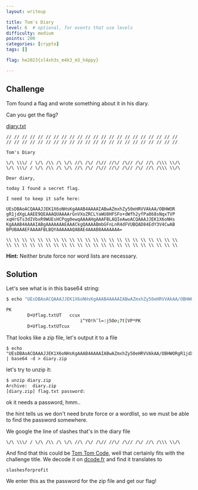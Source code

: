 ```yaml
---
layout: writeup

title: Tom's Diary
level: 6  # optional, for events that use levels
difficulty: medium
points: 200
categories: [crypto]
tags: []

flag: he2023{sl4sh3s_m4k3_m3_h4ppy}

---
```


## Challenge

Tom found a flag and wrote something about it in his diary.

Can you get the flag?

[diary.txt](writeupfiles/diary.txt)

```
// // // // // // // // // // // // // // // // // // // // // //
// // // // // // // // // // // // // // // // // // // // // //

Tom's Diary

\/\ \\\/ / \/\ /\\ /\ \/\ //\ /\/ /\// //\/ /\// /\/ //\ /\\\ \\/\
\/\ \\\/ / \/\ /\\ /\ \/\ //\ /\/ /\// //\/ /\// /\/ //\ /\\\ \\/\

Dear diary,

today I found a secret flag.

I need to keep it safe here:

UEsDBAoACQAAAJJEK1X6oNHsKgAAAB4AAAAIABwAZmxhZy50eHRVVAkAA/OBHWOR
gR1jdXgLAAEE9QEAAAQUAAAArGnVXoZRCLYaWU8HFSFo+dWfh2yfPa868sNqxTVP
xqHrGTs3dIVbxR9WUEsHCPqg0ewqAAAAHgAAAFBLAQIeAwoACQAAAJJEK1X6oNHs
KgAAAB4AAAAIABgAAAAAAAEAAACkgQAAAABmbGFnLnR4dFVUBQAD84EdY3V4CwAB
BPUBAAAEFAAAAFBLBQYAAAAAAQABAE4AAAB8AAAAAAA=

\\ \\ \\ \\ \\ \\ \\ \\ \\ \\ \\ \\ \\ \\ \\ \\ \\ \\ \\ \\ \\ \\
\\ \\ \\ \\ \\ \\ \\ \\ \\ \\ \\ \\ \\ \\ \\ \\ \\ \\ \\ \\ \\ \\
```

**Hint:** Neither brute force nor word lists are necessary.

## Solution

Let's see what is in this base64 string:

```bash
$ echo "UEsDBAoACQAAAJJEK1X6oNHsKgAAAB4AAAAIABwAZmxhZy50eHRVVAkAA/OBHWORgR1jdXgLAAEE9QEAAAQUAAAArGnVXoZRCLYaWU8HFSFo+dWfh2yfPa868sNqxTVPxqHrGTs3dIVbxR9WUEsHCPqg0ewqAAAAHgAAAFBLAQIeAwoACQAAAJJEK1X6oNHsKgAAAB4AAAAIABgAAAAAAAEAAACkgQAAAABmbGFnLnR4dFVUBQAD84EdY3V4CwABBPUBAAAEFAAAAFBLBQYAAAAAAQABAE4AAAB8AAAAAAA=" | base64 -d

PK
        D+Uflag.txtUT   ccux
                            i^YO!h՟l=:j5Oơ;7t[VP*PK
        D+Uflag.txtUTcux
```

That looks like a zip file, let's output it to a file

```
$ echo "UEsDBAoACQAAAJJEK1X6oNHsKgAAAB4AAAAIABwAZmxhZy50eHRVVAkAA/OBHWORgR1jdXgLAAEE9QEAAAQUAAAArGnVXoZRCLYaWU8HFSFo+dWfh2yfPa868sNqxTVPxqHrGTs3dIVbxR9WUEsHCPqg0ewqAAAAHgAAAFBLAQIeAwoACQAAAJJEK1X6oNHsKgAAAB4AAAAIABgAAAAAAAEAAACkgQAAAABmbGFnLnR4dFVUBQAD84EdY3V4CwABBPUBAAAEFAAAAFBLBQYAAAAAAQABAE4AAAB8AAAAAAA=" | base64 -d > diary.zip
```

let's try to unzip it:

```bash
$ unzip diary.zip
Archive:  diary.zip
[diary.zip] flag.txt password:
```

ok it needs a password, hmm..

the hint tells us we don't need brute force or a wordlist, so we must be able to find the password somewhere.

We google the line of slashes that's in the diary file

```
\/\ \\\/ / \/\ /\\ /\ \/\ //\ /\/ /\// //\/ /\// /\/ //\ /\\\ \\/\
```

And find that this could be [Tom Tom Code](https://www.dcode.fr/tom-tom-code), well that certainly fits with the challenge title. We decode it on [dcode.fr](https://www.dcode.fr/tom-tom-code) and find it translates to

```
slashesforprofit
```

We enter this as the password for the zip file and get our flag!

